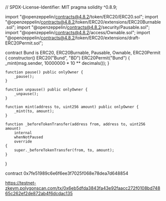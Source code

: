 // SPDX-License-Identifier: MIT
pragma solidity ^0.8.9;

import "@openzeppelin/contracts@4.8.2/token/ERC20/ERC20.sol";
import "@openzeppelin/contracts@4.8.2/token/ERC20/extensions/ERC20Burnable.sol";
import "@openzeppelin/contracts@4.8.2/security/Pausable.sol";
import "@openzeppelin/contracts@4.8.2/access/Ownable.sol";
import "@openzeppelin/contracts@4.8.2/token/ERC20/extensions/draft-ERC20Permit.sol";

contract Bund is ERC20, ERC20Burnable, Pausable, Ownable, ERC20Permit {
    constructor() ERC20("Bund", "BD") ERC20Permit("Bund") {
        _mint(msg.sender, 10000000 * 10 ** decimals());
    }

    function pause() public onlyOwner {
        _pause();
    }

    function unpause() public onlyOwner {
        _unpause();
    }

    function mint(address to, uint256 amount) public onlyOwner {
        _mint(to, amount);
    }

    function _beforeTokenTransfer(address from, address to, uint256 amount)
        internal
        whenNotPaused
        override
    {
        super._beforeTokenTransfer(from, to, amount);
    }
}

contract 0x7fe51989c6e6f6ee3f7025f068e78dea7d648854

https://testnet-zkevm.polygonscan.com/tx/0x6eb5dfda3843fa43e92faacc272f0108bd74865c262ef2de872ab4f6dcdac135

